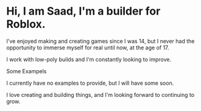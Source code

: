# Hi, I am Saad, I'm a builder for Roblox.

I've enjoyed making and creating games since I was 14, but I never had the opportunity to immerse myself for real until now, at the age of 17.


I work with low-poly builds and I'm constantly looking to improve.

Some Exampels 


I currently have no examples to provide, but I will have some soon.

I love creating and building things, and I'm looking forward to continuing to grow.

